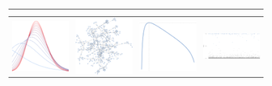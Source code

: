 
---
<table style="width:100%;">
 <tr>
  <td style="width:25%;">
   <img src="variational_EB.svg" style="width:auto; height:100%;">
  </td>
  <td style="width:25%;">
   <img src="random_graph.svg" style="width:auto; height:100%;">
  </td>
  <td style="width:25%;">
   <img src="plot_ml.svg" style="width:auto; height:100%;">
  </td>
  <td style="width:25%;">
   <img src="plot_ppi.svg" style="width:auto; height:100%;">
  </td>
 </tr>
</table>
 


<!--
**gleday/gleday** is a ✨ _special_ ✨ repository because its `README.md` (this file) appears on your GitHub profile.

Here are some ideas to get you started:

- 🔭 I’m currently working on ...
- 🌱 I’m currently learning ...
- 👯 I’m looking to collaborate on ...
- 🤔 I’m looking for help with ...
- 💬 Ask me about ...
- 📫 How to reach me: ...
- 😄 Pronouns: ...
- ⚡ Fun fact: ...
-->
